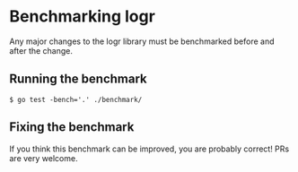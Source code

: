 # Benchmarking logr

Any major changes to the logr library must be benchmarked before and after the
change.

## Running the benchmark

```
$ go test -bench='.' ./benchmark/
```

## Fixing the benchmark

If you think this benchmark can be improved, you are probably correct!  PRs are
very welcome.

